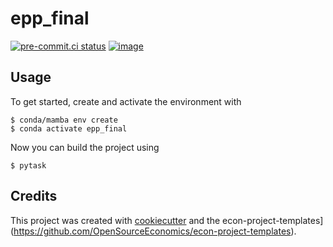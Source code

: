 epp_final
=========



[![pre-commit.ci status](https://results.pre-commit.ci/badge/github/YH-Chen1225/epp_final/main.svg)](https://results.pre-commit.ci/latest/github/YH-Chen1225/epp_final/main)
[![image](https://img.shields.io/badge/code%20style-black-000000.svg)](https://github.com/ambv/black)

## Usage

To get started, create and activate the environment with

```console
$ conda/mamba env create
$ conda activate epp_final
```
Now you can build the project using

```console
$ pytask
```

## Credits

This project was created with [cookiecutter](https://github.com/audreyr/cookiecutter)
and the
econ-project-templates](https://github.com/OpenSourceEconomics/econ-project-templates).
